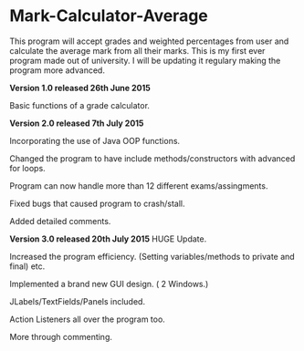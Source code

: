# Mark-Calculator-Average
This program will accept grades and weighted percentages from user and calculate the average mark from all their marks.
This is my first ever program made out of university. I will be updating it regulary making the program more advanced.

**Version 1.0 released 26th June 2015**

Basic functions of a grade calculator.


**Version 2.0 released 7th July 2015**

Incorporating the use of Java OOP functions.

Changed the program to have include methods/constructors with advanced for loops.

Program can now handle more than 12 different exams/assingments.

Fixed bugs that caused program to crash/stall.

Added detailed comments.

**Version 3.0 released 20th July 2015**
HUGE Update. 

Increased the program efficiency. (Setting variables/methods to private and final) etc.

Implemented a brand new GUI design. ( 2 Windows.) 

JLabels/TextFields/Panels included.

Action Listeners all over the program too.

More through commenting. 
